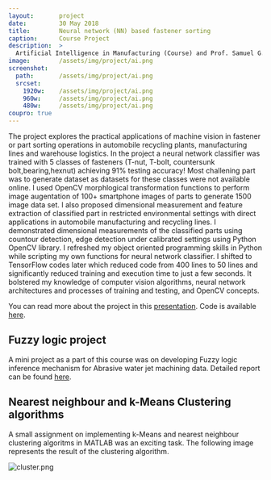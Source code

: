 ```yaml
---
layout:       project
date:         30 May 2018
title:        Neural network (NN) based fastener sorting
caption:      Course Project 
description:  >
  Artificial Intelligence in Manufacturing (Course) and Prof. Samuel G.L. (Guide)
image:        /assets/img/project/ai.png
screenshot:
  path:       /assets/img/project/ai.png
  srcset:
    1920w:    /assets/img/project/ai.png
    960w:     /assets/img/project/ai.png
    480w:     /assets/img/project/ai.png
coupro: true
---
```


The project explores the practical applications of machine vision in fastener or part sorting operations in automobile recycling plants, manufacturing lines and warehouse logistics. In the project a neural network classifier was trained with 5 classes of fasteners (T-nut, T-bolt, countersunk bolt,bearing,hexnut) achieving 91% testing accuracy! Most challening part was to generate dataset as datasets for these classes were not available online. I used OpenCV morphlogical transformation functions to perform image augentation of 100+ smartphone images of parts to generate 1500 image data set. I also proposed dimensional measurement and feature extraction of classified part in restricted environmental settings with direct applications in automobile manufacturing and recycling lines. I demonstrated dimensional measurements of the classified parts using countour detection, edge detection under calibrated settings using Python OpenCV library. I refreshed my object oriented programming skills in Python while scripting my own functions for neural network classifier. I shifted to TensorFlow codes later which reduced code from 400 lines to 50 lines and significantly reduced training and execution time to just a few seconds. It bolstered my knowledge of computer vision algorithms, neural network architectures and processes of training and testing, and OpenCV concepts.

You can read more about the project in this [presentation](/assets/VR_ppt.pdf). Code is available [here](https://github.com/ridhipuppala/fastener_classifier).

## Fuzzy logic project

A mini project as a part of this course was on developing Fuzzy logic inference mechanism for Abrasive water jet machining data. Detailed report can be found [here](/assets/fuzzy_report.pdf).

## Nearest neighbour and k-Means Clustering algorithms

A small assignment on implementing k-Means and nearest neighbour clustering algoritms in MATLAB was an exciting task. The following image represents the result of the clustering algorithm.

![cluster.png](cluster.png)
